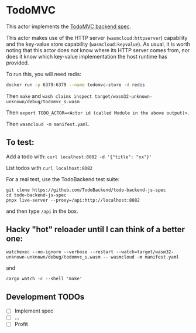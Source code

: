 # TodoMVC

This actor implements the [TodoMVC backend spec](https://github.com/TodoBackend/todo-backend-js-spec/blob/master/js/specs.js).

This actor makes use of the HTTP server (`wasmcloud:httpserver`) capability and the key-value store capability (`wasmcloud:keyvalue`). As usual, it is worth noting that this actor does _not_ know where its HTTP server comes from, nor does it know which key-value implementation the host runtime has provided.

To run this, you will need redis:

```bash
docker run -p 6379:6379 --name todomvc-store -d redis
```

Then `make` and `wash claims inspect target/wasm32-unknown-unknown/debug/todomvc_s.wasm`

Then `export TODO_ACTOR=<Actor id (called Module in the above output)>`.

Then `wasmcloud -m manifest.yaml`.

## To test:

Add a todo with: `curl localhost:8082 -d '{"title": "xx"}'`

List todos with `curl localhost:8082`

For a real test, use the TodoBackend test suite:

```
git clone https://github.com/TodoBackend/todo-backend-js-spec
cd todo-backend-js-spec
pnpx live-server --proxy=/api:http://localhost:8082
```

and then type `/api` in the box.

## Hacky "hot" reloader until I can think of a better one:

```
watchexec --no-ignore --verbose --restart --watch=target/wasm32-unknown-unknown/debug/todomvc_s.wasm -- wasmcloud -m manifest.yaml
```

and

```
cargo watch -c --shell 'make'
```

## Development TODOs

- [ ] Implement spec
- [ ] ...
- [ ] Profit
